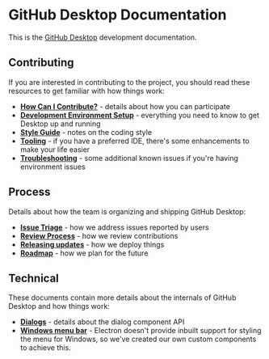 # GitHub Desktop Documentation

This is the [GitHub Desktop](https://github.com/desktop/desktop) development
documentation.

## Contributing

If you are interested in contributing to the project, you should read these
resources to get familiar with how things work:

 - **[How Can I Contribute?](../CONTRIBUTING.md#how-can-i-contribute)** -
    details about how you can participate
 - **[Development Environment Setup](contributing/setup.md)** - everything
    you need to know to get Desktop up and running
 - **[Style Guide](contributing/styleguide.md)** - notes on the coding style
 - **[Tooling](contributing/tooling.md)** - if you have a preferred IDE,
    there's some enhancements to make your life easier
 - **[Troubleshooting](contributing/troubleshooting.md)** - some additional
    known issues if you're having environment issues

## Process

Details about how the team is organizing and shipping GitHub Desktop:

 - **[Issue Triage](process/issue-triage.md)** - how we address issues reported
    by users
 - **[Review Process](process/reviews.md)** - how we review contributions
 - **[Releasing updates](process/releasing-updates.md)** - how we deploy things
 - **[Roadmap](process/roadmap.md)** - how we plan for the future

## Technical

These documents contain more details about the internals of GitHub Desktop
and how things work:

 - **[Dialogs](technical/dialogs.md)** - details about the dialog component API
 - **[Windows menu bar](technical/windows-menu-bar.md)** - Electron doesn't
    provide inbuilt support for styling the menu for Windows, so we've created
    our own custom components to achieve this.
